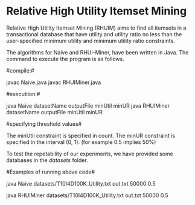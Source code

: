 # Relative High Utility Itemset Mining
 

Relative High Utility Itemset Mining (RHUIM) aims to find all itemsets in a transactional database that have utility and utility ratio no less than the user-specified minimum utility and minimum utility ratio constraints. 

The algorithms for Naive and RHUI-Miner, have been written in Java. The command to execute the program is as follows.

#compile:#

javac Naive.java 
javac RHUIMiner.java

#executiion:#

java Naive datasetName outputFile minUtil minUR
java RHUIMiner datasetName outputFile minUtil minUR

#specifying threshold values#

The minUtil constraint is specified in count. The minUR constraint is specified in the interval (0, 1). (for example 0.5 implies 50%)

To test the repetability of our experiments, we have provided some databases in the *datasets* folder. 


#Examples of running above code#

java Naive datasets/T10I4D100K_Utility.txt out.txt 50000 0.5

java RHUIMiner datasets/T10I4D100K_Utility.txt out.txt 50000 0.5 

